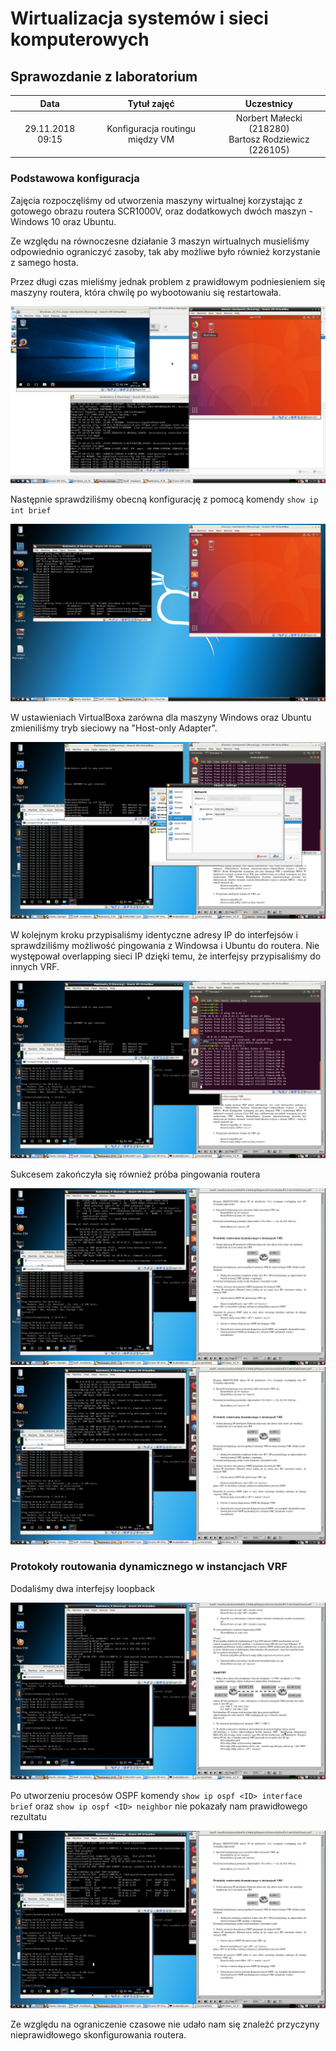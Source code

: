 # Wirtualizacja systemów i sieci komputerowych

## Sprawozdanie z laboratorium

Data | Tytuł zajęć | Uczestnicy
:-: | :-: | :-:
29.11.2018 09:15 | Konfiguracja routingu między VM | Norbert Małecki (218280)<br>Bartosz Rodziewicz (226105)

### Podstawowa konfiguracja
Zajęcia rozpoczęliśmy od utworzenia maszyny wirtualnej korzystając z gotowego obrazu routera SCR1000V, oraz dodatkowych dwóch maszyn - Windows 10 oraz Ubuntu.

Ze względu na równoczesne działanie 3 maszyn wirtualnych musieliśmy odpowiednio ograniczyć zasoby, tak aby możliwe było również korzystanie z samego hosta.

Przez długi czas mieliśmy jednak problem z prawidłowym podniesieniem się maszyny routera, która chwilę po wybootowaniu się restartowała.

![Postawienie wirtualnych maszyn](screenshots/Screenshot_from_2018-11-29_11-15-00.png)

Następnie sprawdziliśmy obecną konfigurację z pomocą komendy `show ip int brief`

![Konfiguracja przed zmianą](screenshots/Screenshot_from_2018-11-29_11-20-48.png)

W ustawieniach VirtualBoxa zarówna dla maszyny Windows oraz Ubuntu zmieniliśmy tryb sieciowy na "Host-only Adapter".

![Host only adapter](screenshots/Screenshot_from_2018-11-29_11-54-51.png)

W kolejnym kroku przypisaliśmy identyczne adresy IP do interfejsów i sprawdziliśmy możliwość pingowania z Windowsa i Ubuntu do routera. Nie występował overlapping sieci IP dzięki temu, że interfejsy przypisaliśmy do innych VRF.

![Konfiguracja przed zmianą](screenshots/Screenshot_from_2018-11-29_11-54-19.png)

Sukcesem zakończyła się również próba pingowania routera

![Ping vrf net0](screenshots/Screenshot_from_2018-11-29_11-58-59.png)
![Ping vrf net1](screenshots/Screenshot_from_2018-11-29_11-59-14.png)

### Protokoły routowania dynamicznego w instancjach VRF
Dodaliśmy dwa interfejsy loopback

![Interfejsy loopback](screenshots/Screenshot_from_2018-11-29_12-10-15.png)

Po utworzeniu procesów OSPF komendy `show ip ospf <ID> interface brief` oraz `show ip ospf <ID> neighbor` nie pokazały nam prawidłowego rezultatu

![OSPF](screenshots/Screenshot_from_2018-11-29_12-27-41.png)

Ze względu na ograniczenie czasowe nie udało nam się znaleźć przyczyny nieprawidłowego skonfigurowania routera.
